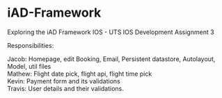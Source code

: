 # iAD-Framework
Exploring the iAD Framework IOS - UTS IOS Development Assignment 3


Responsibilities:

Jacob: Homepage, edit Booking, Email, Persistent datastore, Autolayout, Model, util files\
Mathew: Flight date pick, flight api, flight time pick\
Kevin: Payment form and its validations\
Travis: User details and their validations.
